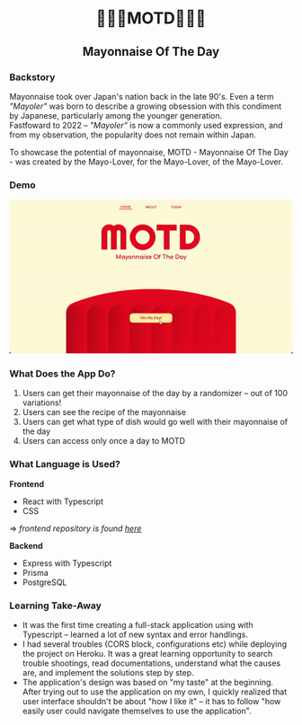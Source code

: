 <h1 align="center">🍳🥚🍳MOTD🥚🍳🥚</h1>
<h2 align="center">Mayonnaise Of The Day</h2>

### Backstory
Mayonnaise took over Japan's nation back in the late 90's. Even a term <i>"Mayoler"</i> was born to describe a growing obsession with this condiment by Japanese, particularly among the younger generation.<br>
Fastfoward to 2022 – <i>"Mayoler"</i> is now a commonly used expression, and from my observation, the popularity does not remain within Japan.

To showcase the potential of mayonnaise, MOTD - Mayonnaise Of The Day - was created by the Mayo-Lover, for the Mayo-Lover, of the Mayo-Lover.


### Demo
![motd demo gif](https://github.com/sigristarisa/motd-server/blob/main/assets/motd-demo.gif?raw=true)



### What Does the App Do?
1. Users can get their mayonnaise of the day by a randomizer – out of 100 variations!
2. Users can see the recipe of the mayonnaise
3. Users can get what type of dish would go well with their mayonnaise of the day
4. Users can access only once a day to MOTD

### What Language is Used?
**Frontend**
- React with Typescript
- CSS

=> *frontend repository is found [here](https://github.com/sigristarisa/motd-client)*


**Backend** 
- Express with Typescript
- Prisma
- PostgreSQL<br/>

### Learning Take-Away
- It was the first time creating a full-stack application using with Typescript – learned a lot of new syntax and error handlings.
- I had several troubles (CORS block, configurations etc) while deploying the project on Heroku. It was a great learning opportunity to search trouble shootings, read documentations, understand what the causes are, and implement the solutions step by step.
- The application's design was based on "my taste" at the beginning. After trying out to use the application on my own, I quickly realized that user interface shouldn't be about "how I like it" – it has to follow "how easily user could navigate themselves to use the application".
